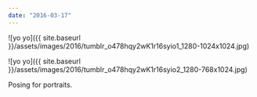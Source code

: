 ```yaml
---
date: "2016-03-17"
---
```


![yo yo]({{ site.baseurl }}/assets/images/2016/tumblr_o478hqy2wK1r16syio1_1280-1024x1024.jpg)

![yo yo]({{ site.baseurl }}/assets/images/2016/tumblr_o478hqy2wK1r16syio2_1280-768x1024.jpg)

Posing for portraits.

